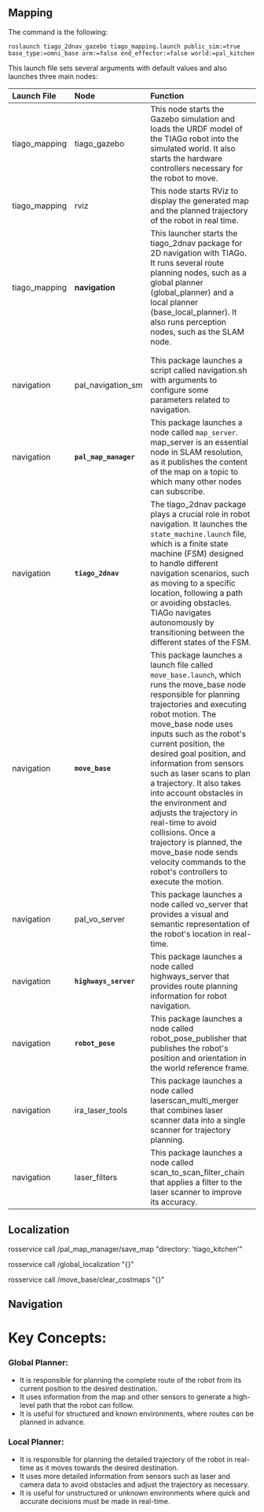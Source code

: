
## Mapping
The command is the following:

```
roslaunch tiago_2dnav_gazebo tiago_mapping.launch public_sim:=true base_type:=omni_base arm:=false end_effector:=false world:=pal_kitchen
```

This launch file sets several arguments with default values and also launches three main nodes:

| Launch File   |      Node      |   Function   |
|:------------- |:---------------|:-------------|
| tiago_mapping |tiago_gazebo| This node starts the Gazebo simulation and loads the URDF model of the TIAGo robot into the simulated world. It also starts the hardware controllers necessary for the robot to move.     |
| tiago_mapping  | rviz     | This node starts RViz to display the generated map and the planned trajectory of the robot in real time.|
| tiago_mapping  |**navigation**| This launcher starts the tiago_2dnav package for 2D navigation with TIAGo. It runs several route planning nodes, such as a global planner (global_planner) and a local planner (base_local_planner). It also runs perception nodes, such as the SLAM node.|
||
||
| navigation       | pal_navigation_sm |   This package launches a script called navigation.sh with arguments to configure some parameters related to navigation.     |
| navigation       | **``pal_map_manager``** |  This package launches a node called `map_server`. map_server is an essential node in SLAM resolution, as it publishes the content of the map on a topic to which many other nodes can subscribe.|
| navigation       |**`tiago_2dnav`**|The tiago_2dnav package plays a crucial role in robot navigation. It launches the`` state_machine.launch`` file, which is a finite state machine (FSM) designed to handle different navigation scenarios, such as moving to a specific location, following a path or avoiding obstacles. TIAGo navigates autonomously by transitioning between the different states of the FSM.|
| navigation       |**``move_base``**|This package launches a launch file called ``move_base.launch``, which runs the move_base node responsible for planning trajectories and executing robot motion. The move_base node uses inputs such as the robot's current position, the desired goal position, and information from sensors such as laser scans to plan a trajectory. It also takes into account obstacles in the environment and adjusts the trajectory in real-time to avoid collisions. Once a trajectory is planned, the move_base node sends velocity commands to the robot's controllers to execute the motion.|
| navigation       | pal_vo_server |This package launches a node called vo_server that provides a visual and semantic representation of the robot's location in real-time.|
| navigation       |**``highways_server``**|This package launches a node called highways_server that provides route planning information for robot navigation.|
| navigation       | **``robot_pose``**| This package launches a node called robot_pose_publisher that publishes the robot's position and orientation in the world reference frame.|
| navigation       | ira_laser_tools|This package launches a node called laserscan_multi_merger that combines laser scanner data into a single scanner for trajectory planning.|
| navigation       | laser_filters|This package launches a node called scan_to_scan_filter_chain that applies a filter to the laser scanner to improve its accuracy.|



    





## Localization
rosservice call /pal_map_manager/save_map "directory: 'tiago_kitchen'"

rosservice call /global_localization "{}"

rosservice call /move_base/clear_costmaps "{}"
## Navigation



# Key Concepts:

### Global Planner:
* It is responsible for planning the complete route of the robot from its current position to the desired destination.
* It uses information from the map and other sensors to generate a high-level path that the robot can follow.
* It is useful for structured and known environments, where routes can be planned in advance.

### Local Planner:
* It is responsible for planning the detailed trajectory of the robot in real-time as it moves towards the desired destination.
* It uses more detailed information from sensors such as laser and camera data to avoid obstacles and adjust the trajectory as necessary.
* It is useful for unstructured or unknown environments where quick and accurate decisions must be made in real-time.